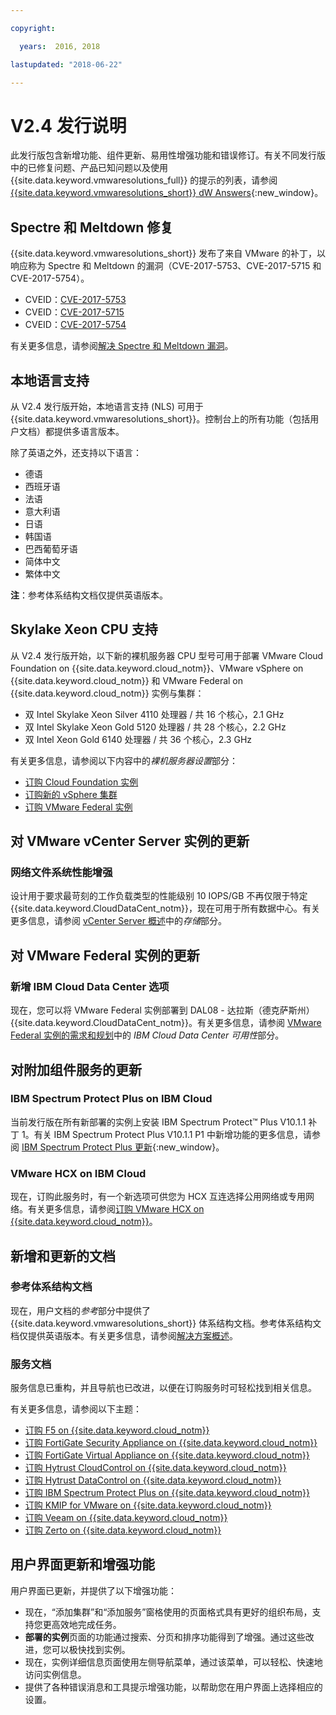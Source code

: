 ```yaml
---

copyright:

  years:  2016, 2018

lastupdated: "2018-06-22"

---
```


# V2.4 发行说明

此发行版包含新增功能、组件更新、易用性增强功能和错误修订。有关不同发行版中的已修复问题、产品已知问题以及使用 {{site.data.keyword.vmwaresolutions_full}} 的提示的列表，请参阅 [{{site.data.keyword.vmwaresolutions_short}} dW Answers](https://developer.ibm.com/answers/topics/cloudvmw/){:new_window}。

## Spectre 和 Meltdown 修复

{{site.data.keyword.vmwaresolutions_short}} 发布了来自 VMware 的补丁，以响应称为 Spectre 和 Meltdown 的漏洞（CVE-2017-5753、CVE-2017-5715 和 CVE-2017-5754）。

* CVEID：[CVE-2017-5753](http://cve.mitre.org/cgi-bin/cvename.cgi?name=CVE-2017-5753)
* CVEID：[CVE-2017-5715](http://cve.mitre.org/cgi-bin/cvename.cgi?name=CVE-2017-5715)
* CVEID：[CVE-2017-5754](http://cve.mitre.org/cgi-bin/cvename.cgi?name=CVE-2017-5754)

有关更多信息，请参阅[解决 Spectre 和 Meltdown 漏洞](../vmonic/trbl_fix_spectre.html)。

## 本地语言支持

从 V2.4 发行版开始，本地语言支持 (NLS) 可用于 {{site.data.keyword.vmwaresolutions_short}}。控制台上的所有功能（包括用户文档）都提供多语言版本。

除了英语之外，还支持以下语言：
* 德语
* 西班牙语
* 法语
* 意大利语
* 日语
* 韩国语
* 巴西葡萄牙语
* 简体中文
* 繁体中文

**注**：参考体系结构文档仅提供英语版本。

## Skylake Xeon CPU 支持

从 V2.4 发行版开始，以下新的裸机服务器 CPU 型号可用于部署 VMware Cloud Foundation on {{site.data.keyword.cloud_notm}}、VMware vSphere on {{site.data.keyword.cloud_notm}} 和 VMware Federal on {{site.data.keyword.cloud_notm}} 实例与集群：

* 双 Intel Skylake Xeon Silver 4110 处理器 / 共 16 个核心，2.1 GHz
* 双 Intel Skylake Xeon Gold 5120 处理器 / 共 28 个核心，2.2 GHz
* 双 Intel Xeon Gold 6140 处理器 / 共 36 个核心，2.3 GHz

有关更多信息，请参阅以下内容中的*裸机服务器设置*部分：

* [订购 Cloud Foundation 实例](../sddc/sd_orderinginstance.html#bare-metal-server-settings)
* [订购新的 vSphere 集群](../vsphere/vs_orderinginstances.html#bare-metal-server-settings)
* [订购 VMware Federal 实例](../vcenter/vc_fed_orderinginstance.html#bare-metal-server-settings)

## 对 VMware vCenter Server 实例的更新

### 网络文件系统性能增强

设计用于要求最苛刻的工作负载类型的性能级别 10 IOPS/GB 不再仅限于特定 {{site.data.keyword.CloudDataCent_notm}}，现在可用于所有数据中心。有关更多信息，请参阅 [vCenter Server 概述](../vcenter/vc_vcenterserveroverview.html#technical-specifications-for-vcenter-server-instances)中的*存储*部分。

## 对 VMware Federal 实例的更新

### 新增 IBM Cloud Data Center 选项

现在，您可以将 VMware Federal 实例部署到 DAL08 - 达拉斯（德克萨斯州）{{site.data.keyword.CloudDataCent_notm}}。有关更多信息，请参阅 [VMware Federal 实例的需求和规划](../vcenter/vc_fed_planning.html#ibm-cloud-data-center-availability)中的 *IBM Cloud Data Center 可用性*部分。

## 对附加组件服务的更新

### IBM Spectrum Protect Plus on IBM Cloud

当前发行版在所有新部署的实例上安装 IBM Spectrum Protect&trade; Plus V10.1.1 补丁 1。有关 IBM Spectrum Protect Plus V10.1.1 P1 中新增功能的更多信息，请参阅 [IBM Spectrum Protect Plus 更新](https://www.ibm.com/support/knowledgecenter/en/SSNQFQ_10.1.1/spp/r_techchg_spp.html){:new_window}。

### VMware HCX on IBM Cloud

现在，订购此服务时，有一个新选项可供您为 HCX 互连选择公用网络或专用网络。有关更多信息，请参阅[订购 VMware HCX on {{site.data.keyword.cloud_notm}}](../services/hcx_ordering.html)。

## 新增和更新的文档

### 参考体系结构文档

现在，用户文档的*参考*部分中提供了 {{site.data.keyword.vmwaresolutions_short}} 体系结构文档。参考体系结构文档仅提供英语版本。有关更多信息，请参阅[解决方案概述](../archiref/solution/solution_overview.html)。

### 服务文档

服务信息已重构，并且导航也已改进，以便在订购服务时可轻松找到相关信息。

有关更多信息，请参阅以下主题：

* [订购 F5 on {{site.data.keyword.cloud_notm}}](../services/f5_ordering.html)
* [订购 FortiGate Security Appliance on {{site.data.keyword.cloud_notm}}](../services/fsa_ordering.html)
* [订购 FortiGate Virtual Appliance on {{site.data.keyword.cloud_notm}}](../services/fortinetvm_ordering.html)
* [订购 Hytrust CloudControl on {{site.data.keyword.cloud_notm}}](../services/htcc_ordering.html)
* [订购 Hytrust DataControl on {{site.data.keyword.cloud_notm}}](../services/htdc_ordering.html)
* [订购 IBM Spectrum Protect Plus on {{site.data.keyword.cloud_notm}}](../services/spp_ordering.html)
* [订购 KMIP for VMware on {{site.data.keyword.cloud_notm}}](../services/kmip_ordering.html)
* [订购 Veeam on {{site.data.keyword.cloud_notm}}](../services/veeam_ordering.html)
* [订购 Zerto on {{site.data.keyword.cloud_notm}}](../services/zerto_ordering.html)

## 用户界面更新和增强功能

用户界面已更新，并提供了以下增强功能：

* 现在，“添加集群”和“添加服务”窗格使用的页面格式具有更好的组织布局，支持您更高效地完成任务。
* **部署的实例**页面的功能通过搜索、分页和排序功能得到了增强。通过这些改进，您可以极快找到实例。
* 现在，实例详细信息页面使用左侧导航菜单，通过该菜单，可以轻松、快速地访问实例信息。
* 提供了各种错误消息和工具提示增强功能，以帮助您在用户界面上选择相应的设置。
